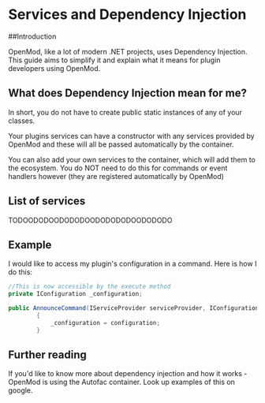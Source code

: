 # Services and Dependency Injection

##Introduction

OpenMod, like a lot of modern .NET projects, uses Dependency Injection. This guide aims to simplify it and explain what it means for plugin developers using OpenMod.

## What does Dependency Injection mean for me?

In short, you do not have to create public static instances of any of your classes.

Your plugins services can have a constructor with any services provided by OpenMod and these will all be passed automatically by the container.

You can also add your own services to the container, which will add them to the ecosystem. You do NOT need to do this for commands or event handlers however (they are registered automatically by OpenMod)

## List of services

TODOODODOODODODOODODODODOODODODO

## Example

I would like to access my plugin's configuration in a command. Here is how I do this:

```c#
//This is now accessible by the execute method
private IConfiguration _configuration;

public AnnounceCommand(IServiceProvider serviceProvider, IConfiguration configuration) : base(serviceProvider)
        {
            _configuration = configuration;
        }
```

## Further reading

If you'd like to know more about dependency injection and how it works - OpenMod is using the Autofac container. Look up examples of this on google.
